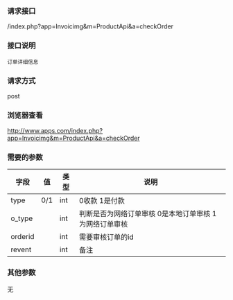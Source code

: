 ### **请求接口**
/index.php?app=Invoicimg&m=ProductApi&a=checkOrder

### **接口说明**
`订单详细信息`

### **请求方式**
post

### **浏览器查看**
http://www.apps.com/index.php?app=Invoicimg&m=ProductApi&a=checkOrder

### **需要的参数** 
|字段       |值             |类型    |说明           |
| --------- |--------      |--------|--------       |
|type|  0/1            |int|0收款 1是付款         |
|o_type|              |int    | 判断是否为网络订单审核  0是本地订单审核  1为网络订单审核 |
|orderid|              |int    | 需要审核订单的id |
|revent|              |int    | 备注 |
 

### **其他参数**
无